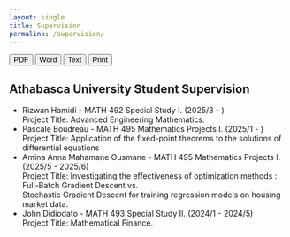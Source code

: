 ```yaml
---
layout: single
title: Supervision
permalink: /supervision/
---
```

<!-- Export buttons (no 404; PDF opens print dialog, Word/TXT download locally) -->
<div class="download-bar">
  <button class="btn export" data-kind="pdf">PDF</button>
  <button class="btn export" data-kind="doc">Word</button>
  <button class="btn export" data-kind="txt">Text</button>
  <button class="btn" onclick="window.print()">Print</button>
</div>

## Athabasca University Student Supervision 
- Rizwan Hamidi - MATH 492 Special Study I. (2025/3 - ) <br>
  Project Title: Advanced Engineering Mathematics.
- Pascale Boudreau - MATH 495 Mathematics Projects I. (2025/1 - ) <br>
  Project Title: Application of the fixed-point theorems to the solutions of differential equations
- Amina Anna Mahamane Ousmane - MATH 495 Mathematics Projects I. (2025/5 - 2025/6) <br>
  Project Title: Investigating the effectiveness of optimization methods : Full-Batch Gradient Descent vs. <br>
  Stochastic Gradient Descent for training regression models on housing market data.
- John Didiodato - MATH 493 Special Study II. (2024/1 - 2024/5) <br>
  Project Title: Mathematical Finance.
